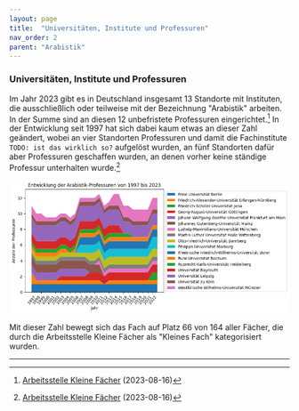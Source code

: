 ```yaml
---
layout: page
title:  "Universitäten, Institute und Professuren"
nav_order: 2
parent: "Arabistik"
---
```


### Universitäten, Institute und Professuren

Im Jahr 2023 gibt es in Deutschland insgesamt 13 Standorte mit Instituten, die ausschließlich oder teilweise mit der Bezeichnung "Arabistik" arbeiten. In der Summe sind an diesen 12 unbefristete Professuren eingerichtet.[^1] In der Entwicklung seit 1997 hat sich dabei kaum etwas an dieser Zahl geändert, wobei an vier Standorten Professuren und damit die Fachinstitute `TODO: ist das wirklich so?`
aufgelöst wurden, an fünf Standorten dafür aber Professuren geschaffen wurden, an denen vorher keine ständige Professur unterhalten wurde.[^2] 

![Entwicklung der Arabistik-Professuren](../assets/images/dev_prof_97-23.png)

Mit dieser Zahl bewegt sich das Fach auf Platz 66 von 164 aller Fächer, die durch die Arbeitsstelle Kleine Fächer als "Kleines Fach" kategorisiert wurden.



---
[^1]: [Arbeitsstelle Kleine Fächer](https://www.kleinefaecher.de/kartierung/kleine-faecher-von-a-z?tx_dmdb_monitoring%5Baction%5D=showByLocations&tx_dmdb_monitoring%5Bcontroller%5D=DisciplineTaxonomy&tx_dmdb_monitoring%5BdisciplineTaxonomy%5D=11&cHash=33379167a96f5dadb20baa1aee6d403a#overview) (2023-08-16)
[^2]: [Arbeitsstelle Kleine Fächer](https://www.kleinefaecher.de/kartierung/kleine-faecher-von-a-z?tx_dmdb_monitoring%5Baction%5D=showByLocations&tx_dmdb_monitoring%5Bcontroller%5D=DisciplineTaxonomy&tx_dmdb_monitoring%5BdisciplineTaxonomy%5D=11&cHash=33379167a96f5dadb20baa1aee6d403a#people) (2023-08-16)
